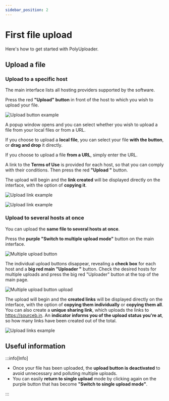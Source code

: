 ```yaml
---
sidebar_position: 2
---
```


# First file upload

Here's how to get started with PolyUploader.

## Upload a file

### Upload to a specific host

The main interface lists all hosting providers supported by the software. 

Press the red **"Upload" button** in front of the host to which you wish to upload your file.

![Upload button example](/img/first-file-upload/upload_button_example.png)

A popup window opens and you can select whether you wish to upload a file from your local files or from a URL.

If you choose to upload a **local file**, you can select your file **with the button**, or **drag and drop** it directly. 

If you choose to upload a file **from a URL**, simply enter the URL.

A link to the **Terms of Use** is provided for each host, so that you can comply with their conditions. Then press the red **"Upload "** button. 

The upload will begin and the **link created** will be displayed directly on the interface, with the option of **copying it**.

![Upload link example](/img/first-file-upload/upload_link_example.png)

![Upload link example](/img/first-file-upload/upload_link_example_from_url.png)

### Upload to several hosts at once

You can upload the **same file to several hosts at once**.

Press the **purple "Switch to multiple upload mode"** button on the main interface.

![Multiple upload button](/img/first-file-upload/multiple_upload_button.png)

The individual upload buttons disappear, revealing a **check box** for each host and a **big red main "Uploader "** button. Check the desired hosts for multiple uploads and press the big red "Uploader" button at the top of the main page.

![Multiple upload button upload](/img/first-file-upload/multiple_upload_button_upload.png)

The upload will begin and the **created links** will be displayed directly on the interface, with the option of **copying them individually** or **copying them all**. You can also create a **unique sharing link**, which uploads the links to https://sourceb.in. An **indicator informs you of the upload status you're at**, so how many links have been created out of the total.

![Upload links example](/img/first-file-upload/upload_links_example.png)



## Useful information

:::info[Info]

- Once your file has been uploaded, the **upload button is deactivated** to avoid unnecessary and polluting multiple uploads.
- You can easily **return to single upload** mode by clicking again on the purple button that has become **"Switch to single upload mode"**.

:::